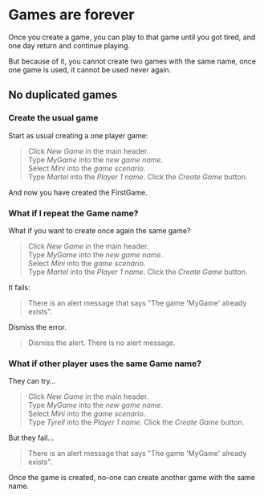 # Games are forever

Once you create a game, you
can play to that game until 
you got tired, and one day
return and continue playing.

But because of it, you cannot
create two games with the same name,
once one game is used, it cannot
be used never again.

## No duplicated games

### Create the usual game

Start as usual creating a one player game:

 > Click _New Game_ in the main header.  
 > Type _MyGame_ into the _new game name_.    
 > Select _Mini_ into the _game scenario_.  
 > Type _Martel_ into the _Player 1 name_.
 > Click the _Create Game_ button.
 <!-- SNAPSHOT status=200 -->

And now you have created the FirstGame.

### What if I repeat the Game name?

What if you want to create once again the same game?

 > Click _New Game_ in the main header.  
 > Type _MyGame_ into the _new game name_.    
 > Select _Mini_ into the _game scenario_.  
 > Type _Martel_ into the _Player 1 name_.
 > Click the _Create Game_ button.
 <!-- SNAPSHOT status=400 -->

It fails:

 > There is an alert message that says "The game 'MyGame' already exists".

Dismiss the error.
 
 > Dismiss the alert.
 > There is no alert message.

### What if other player uses the same Game name?

They can try...

 > Click _New Game_ in the main header.  
 > Type _MyGame_ into the _new game name_.    
 > Select _Mini_ into the _game scenario_.  
 > Type _Tyrell_ into the _Player 1 name_.
 > Click the _Create Game_ button.
 <!-- SNAPSHOT status=400 -->

But they fail...

 > There is an alert message that says "The game 'MyGame' already exists".

Once the game is created, no-one can create another game with the same name.


